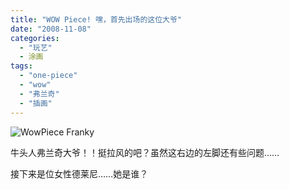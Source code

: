 ```yaml
---
title: "WOW Piece! 嘿，首先出场的这位大爷"
date: "2008-11-08"
categories: 
  - "玩艺"
  - 涂画
tags: 
  - "one-piece"
  - "wow"
  - "弗兰奇"
  - "插画"
---
```


![WowPiece Franky](https://media.kaerozhi.com/2025/06/77d3bc78ef5576a6a56dff9341f0974c.webp)

牛头人弗兰奇大爷！！挺拉风的吧？虽然这右边的左脚还有些问题……

接下来是位女性德莱尼……她是谁？
